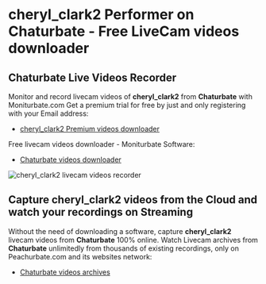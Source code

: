 # cheryl_clark2 Performer on Chaturbate - Free LiveCam videos downloader

## Chaturbate Live Videos Recorder

Monitor and record livecam videos of **cheryl_clark2** from **Chaturbate** with Moniturbate.com
Get a premium trial for free by just and only registering with your Email address:
* [cheryl_clark2 Premium videos downloader](https://moniturbate.com/request-demo-licence-key.html)

Free livecam videos downloader - Moniturbate Software:
* [Chaturbate videos downloader](https://moniturbate.com/moniturbate-download-software.html)

![cheryl_clark2 livecam videos recorder](https://peachurnet.com/templates/moniturbate-software.png)


## Capture cheryl_clark2 videos from the Cloud and watch your recordings on Streaming

Without the need of downloading a software, capture **cheryl_clark2** livecam videos from **Chaturbate** 100% online.
Watch Livecam archives from **Chaturbate** unlimitedly from thousands of existing recordings, only on Peachurbate.com and its websites network:
* [Chaturbate videos archives](https://peachurnet.com/)